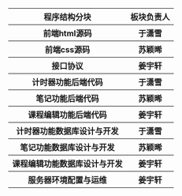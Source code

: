 
  <table>
        <tr>
            <th>程序结构分块</th>
            <th>板块负责人</th>
        </tr>
        <tr>
            <th>前端html源码</th>
            <th>于潇雪</th>
        </tr>
        <tr>
            <th>前端css源码</th>
            <th>苏颖晞</th>
        </tr>
        <tr>
            <th>接口协议</th>
            <th>姜宇轩</th>
        </tr>
        <tr>
            <th>计时器功能后端代码</th>
            <th>于潇雪</th>
        </tr>
        <tr>
            <th>笔记功能后端代码</th>
            <th>苏颖晞</th>
        </tr>
        <tr>
            <th>课程编辑功能后端代码</th>
            <th>姜宇轩</th>
        </tr>
        <tr>
            <th>计时器功能数据库设计与开发</th>
            <th>于潇雪</th>
        </tr>
        <tr>
            <th>笔记功能数据库设计与开发</th>
            <th>苏颖晞</th>
        </tr>
        <tr>
            <th>课程编辑功能数据库设计与开发</th>
            <th>姜宇轩</th>
        </tr>
        <tr>
            <th>服务器环境配置与运维</th>
            <th>姜宇轩</th>
        </tr>
    </table>

